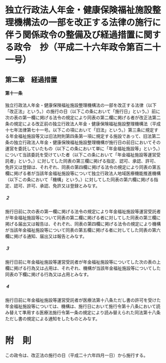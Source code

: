 # 独立行政法人年金・健康保険福祉施設整理機構法の一部を改正する法律の施行に伴う関係政令の整備及び経過措置に関する政令　抄（平成二十六年政令第百二十一号）
## 第二章　経過措置
#### 第十一条
独立行政法人年金・健康保険福祉施設整理機構法の一部を改正する法律（以下「改正法」という。）の施行の日（以下この条において「施行日」という。）前に次の表の第一欄に掲げる法令の規定により同表の第二欄に掲げる者が改正法第二条の規定による改正前の独立行政法人年金・健康保険福祉施設整理機構法（平成十七年法律第七十一号。以下この項において「旧法」という。）第三条に規定する年金福祉施設等又は旧法附則第四条第一項に規定する施設であって、旧法第二条の独立行政法人年金・健康保険福祉施設整理機構が施行日の前日においてその運営を委託していたもの（以下この条において単に「年金福祉施設等」という。）について当該委託を受けていた者（以下この条において「年金福祉施設等運営受託者」という。）に対してした同表の第三欄に掲げる指定、認可、承認、許可、免許又は登録は、それぞれ、同表の第四欄に掲げる法令の規定により同表の第五欄に掲げる者が当該年金福祉施設等について独立行政法人地域医療機能推進機構（以下この条において「機構」という。）に対してした同表の第六欄に掲げる指定、認可、許可、承認、免許又は登録とみなす。
##### ２
施行日前に次の表の第一欄に掲げる法令の規定により年金福祉施設等運営受託者が年金福祉施設等について同表の第二欄に掲げる者に対してした同表の第三欄に掲げる届出又は報告は、それぞれ、同表の第四欄に掲げる法令の規定により機構が当該年金福祉施設等について同表の第五欄に掲げる者に対してした同表の第六欄に掲げる通知、届出又は報告とみなす。
##### ３
施行日前に年金福祉施設等運営受託者が年金福祉施設等についてした次の表の上欄に掲げる行為又は占用は、それぞれ、機構が当該年金福祉施設等についてした同表の下欄に掲げる行為又は占用とみなす。
##### ４
施行日前に年金福祉施設等運営受託者が医療法第十八条ただし書の許可を受けた年金福祉施設等については、機構は、施行日において施行令第十八条において読み替えて準用する医療法施行令第一条の規定により読み替えられた同法第十八条ただし書の規定による通知をしたものとみなす。
# 附　則
この政令は、改正法の施行の日（平成二十六年四月一日）から施行する。
